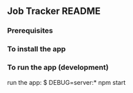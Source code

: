 ## Job Tracker README

### Prerequisites

### To install the app

### To run the app (development)



run the app:
     $ DEBUG=server:* npm start
